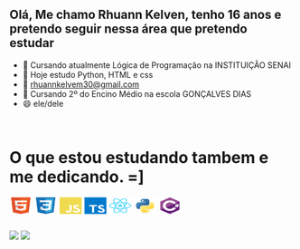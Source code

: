 ## Olá, Me chamo Rhuann Kelven, tenho 16 anos e pretendo seguir nessa área que pretendo estudar 

- 🔭 Cursando atualmente Lógica de Programação na INSTITUIÇÂO SENAI
- 🌱 Hoje estudo Python, HTML e css
- 💬 rhuannkelvem30@gmail.com
- 👝 Cursando 2º do Encino Médio na escola GONÇALVES DIAS
- 😄 ele/dele

<div style="display: inline_block"><br>
  <h1>O que estou estudando tambem e me dedicando. =]</h1>
  <img align="center" alt="Rhuann-HTML" height="30" width="40" src="https://raw.githubusercontent.com/devicons/devicon/master/icons/html5/html5-original.svg">
  <img align="center" alt="Rhuann-CSS" height="30" width="40" src="https://raw.githubusercontent.com/devicons/devicon/master/icons/css3/css3-original.svg">
   <img align="center" alt="Rhuann-Js" height="30" width="40" src="https://raw.githubusercontent.com/devicons/devicon/master/icons/javascript/javascript-plain.svg">
  <img align="center" alt="Rhuann-Ts" height="30" width="40" src="https://raw.githubusercontent.com/devicons/devicon/master/icons/typescript/typescript-plain.svg">
  <img align="center" alt="Rhuann-React" height="30" width="40" src="https://raw.githubusercontent.com/devicons/devicon/master/icons/react/react-original.svg">
  <img align="center" alt="Rhuann-Python" height="30" width="40" src="https://raw.githubusercontent.com/devicons/devicon/master/icons/python/python-original.svg">
  <img align="center" alt="Rhuann-Csharp" height="30" width="40" src="https://raw.githubusercontent.com/devicons/devicon/master/icons/csharp/csharp-original.svg">
</div>
  
  ##
 
<div> 
   <a href="https://instagram.com/rhuannrlz" target="_blank"><img src="https://img.shields.io/badge/-Instagran-%23E4405F?style=for-the-badge&logo=instagram&logoColor=white" target="_blank"></a>
  <a href = "mailto:rhuannkelvem30@gmail.com"><img src="https://img.shields.io/badge/-Gmail-%23333?style=for-the-badge&logo=gmail&logoColor=white" target="_blank"></a>

</div>

